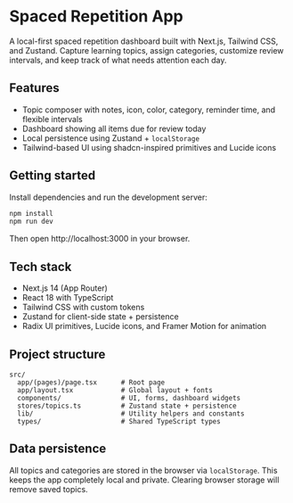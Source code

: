 # Spaced Repetition App

A local-first spaced repetition dashboard built with Next.js, Tailwind CSS, and Zustand. Capture learning topics, assign categories, customize review intervals, and keep track of what needs attention each day.

## Features

- Topic composer with notes, icon, color, category, reminder time, and flexible intervals
- Dashboard showing all items due for review today
- Local persistence using Zustand + `localStorage`
- Tailwind-based UI using shadcn-inspired primitives and Lucide icons

## Getting started

Install dependencies and run the development server:

```bash
npm install
npm run dev
```

Then open http://localhost:3000 in your browser.

## Tech stack

- Next.js 14 (App Router)
- React 18 with TypeScript
- Tailwind CSS with custom tokens
- Zustand for client-side state + persistence
- Radix UI primitives, Lucide icons, and Framer Motion for animation

## Project structure

```
src/
  app/(pages)/page.tsx      # Root page
  app/layout.tsx            # Global layout + fonts
  components/               # UI, forms, dashboard widgets
  stores/topics.ts          # Zustand state + persistence
  lib/                      # Utility helpers and constants
  types/                    # Shared TypeScript types
```

## Data persistence

All topics and categories are stored in the browser via `localStorage`. This keeps the app completely local and private. Clearing browser storage will remove saved topics.
